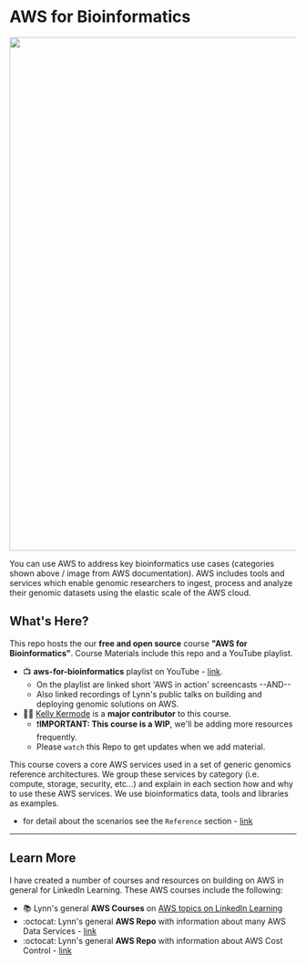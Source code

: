 # AWS for Bioinformatics

<img src="https://github.com/lynnlangit/aws-for-bioinformatics/blob/main/7_REF_Info/images/aws-genomics.png" width=900>

You can use AWS to address key bioinformatics use cases (categories shown above / image from AWS documentation).  AWS includes tools and services which enable genomic researchers to ingest, process and analyze their genomic datasets using the elastic scale of the AWS cloud. 

## What's Here?

This repo hosts the our **free and open source** course **"AWS for Bioinformatics"**.  Course Materials include this repo and a YouTube playlist. 
- 📺 **aws-for-bioinformatics** playlist on YouTube - [link](https://www.youtube.com/playlist?list=PL4Q4HssKcxYt48KtjpILjwTT-6s-zziDj). 
  - On the playlist are linked short 'AWS in action' screencasts --AND--
  - Also linked recordings of Lynn's public talks on building and deploying genomic solutions on AWS.
- 👩‍💻 [Kelly Kermode](https://github.com/kellykermode) is a **major contributor** to this course. 
  - ❗**IMPORTANT: This course is a WIP**, we'll be adding more resources frequently. 
  - Please `watch` this Repo to get updates when we add material.

This course covers a core AWS services used in a set of generic genomics reference architectures. We group these services by category (i.e. compute, storage, security, etc...) and explain in each section how and why to use these AWS services. We use bioinformatics data, tools and libraries as examples.
  - for detail about the scenarios see the `Reference` section - [link](https://github.com/lynnlangit/aws-for-bioinformatics/tree/main/7_REF_Info)

---

## Learn More

I have created a number of courses and resources on building on AWS in general for LinkedIn Learning. These AWS courses include the following:  
- 📚 Lynn's general **AWS Courses** on [AWS topics on LinkedIn Learning](https://www.linkedin.com/learning/instructors/lynn-langit)
- :octocat: Lynn's general **AWS Repo** with information about many AWS Data Services - [link](https://github.com/lynnlangit/Hello-AWS-Data-Services)
- :octocat: Lynn's general **AWS Repo** with information about AWS Cost Control - [link](https://github.com/lynnlangit/aws-cost-control)



